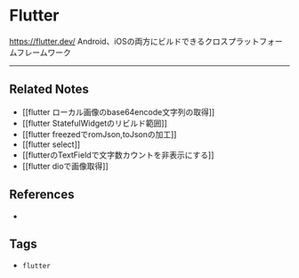 # Flutter
https://flutter.dev/
Android、iOSの両方にビルドできるクロスプラットフォームフレームワーク

---
## Related Notes
- [[flutter ローカル画像のbase64encode文字列の取得]]
- [[flutter StatefulWidgetのリビルド範囲]]
- [[flutter freezedでromJson,toJsonの加工]]
- [[flutter select]]
- [[flutterのTextFieldで文字数カウントを非表示にする]]
- [[flutter dioで画像取得]]

## References
- 

## Tags
- `flutter` 